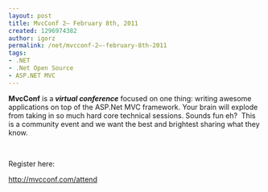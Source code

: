 ```yaml
---
layout: post
title: MvcConf 2– February 8th, 2011
created: 1296974382
author: igorz
permalink: /net/mvcconf-2–-february-8th-2011
tags:
- .NET
- .Net Open Source
- ASP.NET MVC
---
```

<p><strong>MvcConf</strong> is a<strong><em> virtual conference</em></strong>  focused on one thing: writing awesome applications on top of the  ASP.Net MVC framework. Your brain will explode from taking in so much  hard core technical sessions. Sounds fun eh?&nbsp; This is a community event  and we want the best and brightest sharing what they know.</p>
<p>&nbsp;</p>
<p>Register here:</p>
<a href="http://mvcconf.com/attend">http://mvcconf.com/attend</a>
